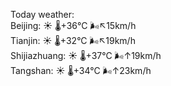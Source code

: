 Today weather:  
Beijing: ☀️   🌡️+36°C 🌬️↖15km/h  
Tianjin: ☀️   🌡️+32°C 🌬️↖19km/h  
Shijiazhuang: ☀️   🌡️+37°C 🌬️↑19km/h  
Tangshan: ☀️   🌡️+34°C 🌬️↑23km/h  
